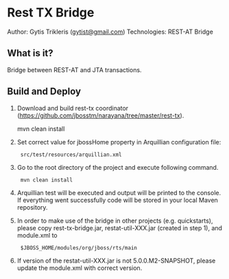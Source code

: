 Rest TX Bridge
======================================================
Author: Gytis Trikleris (gytist@gmail.com)
Technologies: REST-AT Bridge

What is it?
-----------
Bridge between REST-AT and JTA transactions.

Build and Deploy
-------------------------

1. Download and build rest-tx coordinator (https://github.com/jbosstm/narayana/tree/master/rest-tx).

      mvn clean install

2. Set correct value for jbossHome property in Arquillian configuration file:

        src/test/resources/arquillian.xml
		
3. Go to the root directory of the project and execute following command.

        mvn clean install

4. Arquillian test will be executed and output will be printed to the console. If everything went successfully code will be stored in your local Maven repository.

5. In order to make use of the bridge in other projects (e.g. quickstarts), please copy rest-tx-bridge.jar, restat-util-XXX.jar (created in step 1), and module.xml to

        $JBOSS_HOME/modules/org/jboss/rts/main
        
6. If version of the restat-util-XXX.jar is not 5.0.0.M2-SNAPSHOT, please update the module.xml with correct version. 
